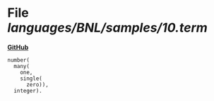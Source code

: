 # File _languages/BNL/samples/10.term_
**[GitHub](https://github.com/softlang/yas/blob/master/languages/BNL/samples/10.term)**
```
number(
  many(
    one,
    single(
      zero)),
  integer).
```
